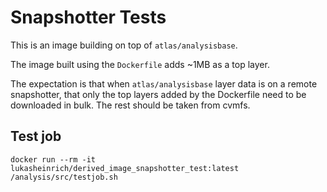 # Snapshotter Tests

This is an image building on top of `atlas/analysisbase`.

The image built using the `Dockerfile` adds ~1MB as a top layer.

The expectation is that when `atlas/analysisbase` layer data is on
a remote snapshotter, that only the top layers added by the Dockerfile
need to be downloaded in bulk. The rest should be taken from cvmfs.


## Test job

```
docker run --rm -it lukasheinrich/derived_image_snapshotter_test:latest /analysis/src/testjob.sh
```
